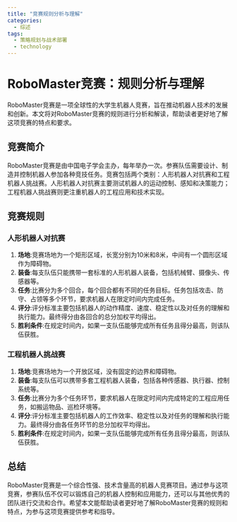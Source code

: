 ```yaml
---  
title: "竞赛规则分析与理解"  
categories:  
  - 综述  
tags: 
  - 策略规划与战术部署 
  - technology  
---  
```


# RoboMaster竞赛：规则分析与理解

RoboMaster竞赛是一项全球性的大学生机器人竞赛，旨在推动机器人技术的发展和创新。本文将对RoboMaster竞赛的规则进行分析和解读，帮助读者更好地了解这项竞赛的特点和要求。

## 竞赛简介

RoboMaster竞赛是由中国电子学会主办，每年举办一次。参赛队伍需要设计、制造并控制机器人参加各种竞技任务。竞赛包括两个类别：人形机器人对抗赛和工程机器人挑战赛。人形机器人对抗赛主要测试机器人的运动控制、感知和决策能力；工程机器人挑战赛则更注重机器人的工程应用和技术实现。

## 竞赛规则

### 人形机器人对抗赛

1. **场地**:竞赛场地为一个矩形区域，长宽分别为10米和8米，中间有一个圆形区域作为障碍物。
2. **装备**:每支队伍只能携带一套标准的人形机器人装备，包括机械臂、摄像头、传感器等。
3. **任务**:比赛分为多个回合，每个回合都有不同的任务目标。任务包括攻击、防守、占领等多个环节，要求机器人在限定时间内完成任务。
4. **评分**:评分标准主要包括机器人的动作精度、速度、稳定性以及对任务的理解和执行能力。最终得分由各回合的总分加权平均得出。
5. **胜利条件**:在规定时间内，如果一支队伍能够完成所有任务且得分最高，则该队伍获胜。

### 工程机器人挑战赛

1. **场地**:竞赛场地为一个开放区域，没有固定的边界和障碍物。
2. **装备**:每支队伍可以携带多套工程机器人装备，包括各种传感器、执行器、控制系统等。
3. **任务**:比赛分为多个任务环节，要求机器人在限定时间内完成特定的工程应用任务，如搬运物品、巡检环境等。
4. **评分**:评分标准主要包括机器人的工作效率、稳定性以及对任务的理解和执行能力。最终得分由各任务环节的总分加权平均得出。
5. **胜利条件**:在规定时间内，如果一支队伍能够完成所有任务且得分最高，则该队伍获胜。

## 总结

RoboMaster竞赛是一个综合性强、技术含量高的机器人竞赛项目。通过参与这项竞赛，参赛队伍不仅可以锻炼自己的机器人控制和应用能力，还可以与其他优秀的团队进行交流和合作。希望本文能帮助读者更好地了解RoboMaster竞赛的规则和特点，为参与这项竞赛提供参考和指导。 
